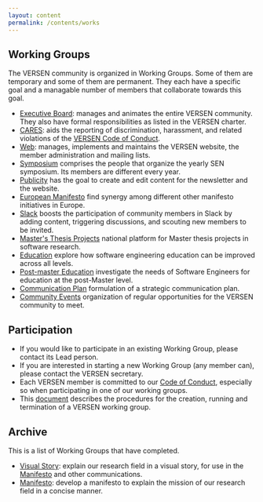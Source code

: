 ```yaml
---
layout: content
permalink: /contents/works
---
```


## Working Groups

The VERSEN community is organized in Working Groups. Some of them are temporary and some of them are permanent. They each have a specific goal and a managable number of members that collaborate towards this goal.

* [Executive Board](/contents/works/executive-board): manages and animates the entire VERSEN community. They also have formal responsibilities as listed in the VERSEN charter.
* [CARES](/contents/works/cares): aids the reporting of discrimination, harassment, and related violations of the [VERSEN Code of Conduct](/contents/about/code-of-conduct).
* [Web](/contents/works/web): manages, implements and maintains the VERSEN website, the member administration and mailing lists.
* [Symposium](/contents/works/symposium) comprises the people that organize the yearly SEN symposium. Its members are different every year.
* [Publicity](/contents/works/publicity) has the goal to create and edit content for the newsletter and the website.
* [European Manifesto](/contents/works/european-manifesto) find synergy among different other manifesto initiatives in Europe.
* [Slack](/contents/works/slack) boosts the participation of community members in Slack by adding content, triggering discussions, and scouting new members to be invited.
* [Master's Thesis Projects](/contents/works/masters-thesis-projects) national platform for Master thesis projects in software research.
* [Education](/contents/works/education) explore how software engineering education can be improved across all levels.
* [Post-master Education](/contents/works/se-postmaster) investigate the needs of Software Engineers for education at the post-Master level.
* [Communication Plan](/contents/works/communication-plan) formulation of a strategic communication plan.
* [Community Events](/contents/works/community-events) organization of regular opportunities for the VERSEN community to meet.

## Participation

* If you would like to participate in an existing Working Group, please contact its Lead person.
* If you are interested in starting a new Working Group (any member can), please contact the VERSEN secretary.
* Each VERSEN member is committed to our [Code of Conduct](/contents/about/code-of-conduct), especially so when participating in one of our working groups.
* This [document](/assets/pdf/working-groups.pdf) describes the procedures for the creation, running and termination of a VERSEN working group.


## Archive

This is a list of Working Groups that have completed.

* [Visual Story](/contents/works/visual-story): explain our research field in a visual story, for use in the [Manifesto](/contents/manifesto) and other communications.
* [Manifesto](/contents/works/manifesto): develop a manifesto to explain the mission of our research field in a concise manner.
